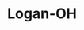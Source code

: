---
title: Logan-OH
slug: logan-oh
f_state:
- cms/state/ohio.md
f_locations:
- cms/payday-loan/americas-pay-day-loans-4439.md
- cms/payday-loan/cashland-9203.md
- cms/payday-loan/e-z-cash-16223.md
- cms/payday-loan/e-z-cash-16354.md
- cms/payday-loan/first-america-cash-advance-18293.md
- cms/payday-loan/hocking-valley-check-cashing-19433.md
updated-on: '2024-05-30T13:41:28.615Z'
created-on: '2024-05-30T13:41:28.615Z'
published-on: '2024-05-30T13:54:32.469Z'
f_city: Logan
layout: '[city].html'
tags: city
---